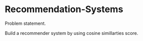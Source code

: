 # Recommendation-Systems
Problem statement.

Build a recommender system by using cosine simillarties score.


